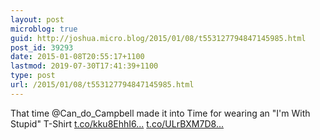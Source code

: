 ```yaml
---
layout: post
microblog: true
guid: http://joshua.micro.blog/2015/01/08/t553127794847145985.html
post_id: 39293
date: 2015-01-08T20:55:17+1100
lastmod: 2019-07-30T17:41:39+1100
type: post
url: /2015/01/08/t553127794847145985.html
---
```

That time @Can_do_Campbell made it into Time for wearing an "I'm With Stupid" T-Shirt [t.co/kku8EhhI6...](http://t.co/kku8EhhI68) [t.co/ULrBXM7D8...](http://t.co/ULrBXM7D8K)
